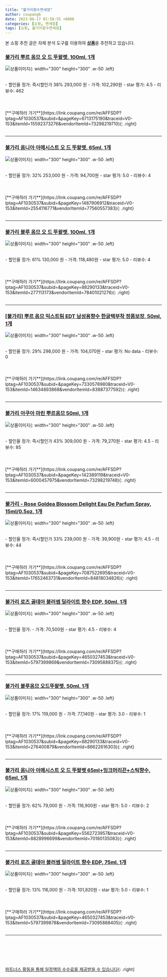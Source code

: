 ```yaml
---
title: "불가리향수면세점"
author: coupang6
date: 2023-06-17 01:58:55 +0800
categories: [쇼핑, 면세점]
tags: [쇼핑, 불가리향수면세점]
---
```


본 쇼핑 추천 글은 자체 분석 도구를 이용하여 [**상품**](https://link.coupang.com/a/bao1ui)을 추천하고 있습니다.

### [불가리 뿌르 옴므 오 드 뚜왈렛, 100ml, 1개](https://link.coupang.com/re/AFFSDP?lptag=AF1030537&subid=&pageKey=6713175190&traceid=V0-153&itemId=15592373276&vendorItemId=73298219710)

![상품이미지](https://thumbnail6.coupangcdn.com/thumbnails/remote/230x230ex/image/vendor_inventory/249d/ccabf6df1e93510c1b800d9a262f4d39bbabb619d04fa6aa6ff817395b27.jpg){: width="300" height="300" .w-50 .left}


<br>
- 할인율 정가: 즉시할인가 38%  293,000   원
- 가격: 102,290원
- star 평가: 4.5
- 리뷰수: 462
<br>
<br>
<br>
<br>
[**구매하러 가기**](https://link.coupang.com/re/AFFSDP?lptag=AF1030537&subid=&pageKey=6713175190&traceid=V0-153&itemId=15592373276&vendorItemId=73298219710){: .right}
<br>
<br>

---

### [불가리 옴니아 아메시스트 오 드 뚜왈렛, 65ml, 1개](https://link.coupang.com/re/AFFSDP?lptag=AF1030537&subid=&pageKey=1487906912&traceid=V0-153&itemId=2554116771&vendorItemId=77560557383)

![상품이미지](https://thumbnail7.coupangcdn.com/thumbnails/remote/230x230ex/image/vendor_inventory/ae38/17b0d507a5d11037133d50e9bc4790272995effbc261e4658a28931219ad.jpg){: width="300" height="300" .w-50 .left}


<br>
- 할인율 정가: 32%  253,000   원
- 가격: 94,700원
- star 평가: 5.0
- 리뷰수: 4
<br>
<br>
<br>
<br>
[**구매하러 가기**](https://link.coupang.com/re/AFFSDP?lptag=AF1030537&subid=&pageKey=1487906912&traceid=V0-153&itemId=2554116771&vendorItemId=77560557383){: .right}
<br>
<br>

---

### [불가리 블루 옴므 오 드 뚜왈렛, 100ml, 1개](https://link.coupang.com/re/AFFSDP?lptag=AF1030537&subid=&pageKey=88290133&traceid=V0-153&itemId=277113173&vendorItemId=78401021276)

![상품이미지](https://thumbnail6.coupangcdn.com/thumbnails/remote/230x230ex/image/vendor_inventory/9106/60b419521f94c415926563fce2a36793c73bf457c4bef8926692fa209751.jpg){: width="300" height="300" .w-50 .left}


<br>
- 할인율 정가: 61%  130,000   원
- 가격: 118,480원
- star 평가: 5.0
- 리뷰수: 4
<br>
<br>
<br>
<br>
[**구매하러 가기**](https://link.coupang.com/re/AFFSDP?lptag=AF1030537&subid=&pageKey=88290133&traceid=V0-153&itemId=277113173&vendorItemId=78401021276){: .right}
<br>
<br>

---

### [[불가리] 뿌르 옴므 익스트림 EDT 남성용향수 한글택부착 정품보장, 50ml, 1개](https://link.coupang.com/re/AFFSDP?lptag=AF1030537&subid=&pageKey=7330578980&traceid=V0-153&itemId=14634893868&vendorItemId=83887377592)

![상품이미지](https://thumbnail9.coupangcdn.com/thumbnails/remote/230x230ex/image/vendor_inventory/975e/7964d5b054692bc53262942f08d666b9bc4efbc81b1594b9c38f9cee7747.jpg){: width="300" height="300" .w-50 .left}


<br>
- 할인율 정가: 29%  298,000   원
- 가격: 104,070원
- star 평가: No data
- 리뷰수: 0
<br>
<br>
<br>
<br>
[**구매하러 가기**](https://link.coupang.com/re/AFFSDP?lptag=AF1030537&subid=&pageKey=7330578980&traceid=V0-153&itemId=14634893868&vendorItemId=83887377592){: .right}
<br>
<br>

---

### [불가리 아쿠아 마린 뿌르옴므 50ml, 1개](https://link.coupang.com/re/AFFSDP?lptag=AF1030537&subid=&pageKey=142389119&traceid=V0-153&itemId=6000457975&vendorItemId=73298219748)

![상품이미지](https://thumbnail7.coupangcdn.com/thumbnails/remote/230x230ex/image/vendor_inventory/4f16/5405dd483f5bfb64c02d2d7fdd986a749859da59f4a31e80320c343ba6ef.jpg){: width="300" height="300" .w-50 .left}


<br>
- 할인율 정가: 즉시할인가 43%  309,000   원
- 가격: 79,270원
- star 평가: 4.5
- 리뷰수: 85
<br>
<br>
<br>
<br>
[**구매하러 가기**](https://link.coupang.com/re/AFFSDP?lptag=AF1030537&subid=&pageKey=142389119&traceid=V0-153&itemId=6000457975&vendorItemId=73298219748){: .right}
<br>
<br>

---

### [불가리 - Rose Goldea Blossom Delight Eau De Parfum Spray, 15ml/0.5oz, 1개](https://link.coupang.com/re/AFFSDP?lptag=AF1030537&subid=&pageKey=7087522695&traceid=V0-153&itemId=17652463731&vendorItemId=84818034826)

![상품이미지](https://thumbnail7.coupangcdn.com/thumbnails/remote/230x230ex/image/vendor_inventory/4e8c/47c1e66bfc3effef879ad9ab33eb4a82c0a1d96080143282b17a72e7806c.jpg){: width="300" height="300" .w-50 .left}


<br>
- 할인율 정가: 즉시할인가 33%  239,000   원
- 가격: 39,900원
- star 평가: 4.5
- 리뷰수: 44
<br>
<br>
<br>
<br>
[**구매하러 가기**](https://link.coupang.com/re/AFFSDP?lptag=AF1030537&subid=&pageKey=7087522695&traceid=V0-153&itemId=17652463731&vendorItemId=84818034826){: .right}
<br>
<br>

---

### [불가리 로즈 골데아 블러썸 딜라이트 향수 EDP, 50ml, 1개](https://link.coupang.com/re/AFFSDP?lptag=AF1030537&subid=&pageKey=4650327453&traceid=V0-153&itemId=5797399869&vendorItemId=73095888375)

![상품이미지](https://thumbnail9.coupangcdn.com/thumbnails/remote/230x230ex/image/rs_quotation_api/uauy9gvg/74726c5a027741ec8fd101124cd64b5c.JPG){: width="300" height="300" .w-50 .left}


<br>
- 할인율 정가: 
- 가격: 70,500원
- star 평가: 4.5
- 리뷰수: 4
<br>
<br>
<br>
<br>
[**구매하러 가기**](https://link.coupang.com/re/AFFSDP?lptag=AF1030537&subid=&pageKey=4650327453&traceid=V0-153&itemId=5797399869&vendorItemId=73095888375){: .right}
<br>
<br>

---

### [불가리 블루옴므 오드뚜왈렛, 50ml, 1개](https://link.coupang.com/re/AFFSDP?lptag=AF1030537&subid=&pageKey=88290133&traceid=V0-153&itemId=276400879&vendorItemId=86622616303)

![상품이미지](https://thumbnail7.coupangcdn.com/thumbnails/remote/230x230ex/image/vendor_inventory/46be/3c8452f8d2644fb9de041927097d2821d1973e3cc65919458de80b39d891.jpg){: width="300" height="300" .w-50 .left}


<br>
- 할인율 정가: 17%  119,000   원
- 가격: 77,140원
- star 평가: 3.0
- 리뷰수: 1
<br>
<br>
<br>
<br>
[**구매하러 가기**](https://link.coupang.com/re/AFFSDP?lptag=AF1030537&subid=&pageKey=88290133&traceid=V0-153&itemId=276400879&vendorItemId=86622616303){: .right}
<br>
<br>

---

### [불가리 옴니아 아메시스트 오 드 뚜왈렛 65ml+밍크머리끈+스틱향수, 65ml, 1개](https://link.coupang.com/re/AFFSDP?lptag=AF1030537&subid=&pageKey=5562723957&traceid=V0-153&itemId=8828996699&vendorItemId=70180135083)

![상품이미지](https://thumbnail10.coupangcdn.com/thumbnails/remote/230x230ex/image/vendor_inventory/f9ec/808102d9ed66f7bcb89284e5c7ab8ab4c924e7136ade7201d7c9ad0cc3d1.jpg){: width="300" height="300" .w-50 .left}


<br>
- 할인율 정가: 62%  79,000   원
- 가격: 116,900원
- star 평가: 5.0
- 리뷰수: 2
<br>
<br>
<br>
<br>
[**구매하러 가기**](https://link.coupang.com/re/AFFSDP?lptag=AF1030537&subid=&pageKey=5562723957&traceid=V0-153&itemId=8828996699&vendorItemId=70180135083){: .right}
<br>
<br>

---

### [불가리 로즈 골데아 블러썸 딜라이트 향수 EDP, 75ml, 1개](https://link.coupang.com/re/AFFSDP?lptag=AF1030537&subid=&pageKey=4650327453&traceid=V0-153&itemId=5797399878&vendorItemId=73095888405)

![상품이미지](https://thumbnail8.coupangcdn.com/thumbnails/remote/230x230ex/image/rs_quotation_api/kccqd9na/36cc2f58a87e4499800b8a71e2b0f0b9.JPG){: width="300" height="300" .w-50 .left}


<br>
- 할인율 정가: 13%  116,000   원
- 가격: 101,820원
- star 평가: 5.0
- 리뷰수: 1
<br>
<br>
<br>
<br>
[**구매하러 가기**](https://link.coupang.com/re/AFFSDP?lptag=AF1030537&subid=&pageKey=4650327453&traceid=V0-153&itemId=5797399878&vendorItemId=73095888405){: .right}
<br>
<br>

---
<br><br><br><br><br> [파트너스 활동을 통해 일정액의 수수료를 제공받을 수 있습니다](https://link.coupang.com/a/bao1ui){: .right}